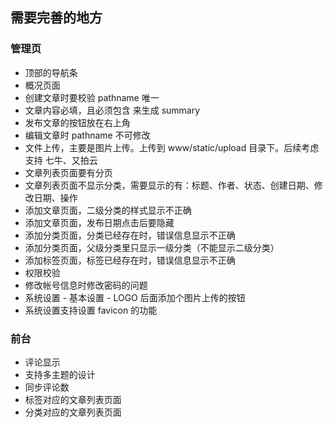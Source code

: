## 需要完善的地方

### 管理页

* 顶部的导航条
* 概况页面
* 创建文章时要校验 pathname 唯一
* 文章内容必填，且必须包含 <!--more--> 来生成 summary
* 发布文章的按钮放在右上角
* 编辑文章时 pathname 不可修改
* 文件上传，主要是图片上传。上传到 www/static/upload 目录下。后续考虑支持 七牛、又拍云
* 文章列表页面要有分页
* 文章列表页面不显示分类，需要显示的有：标题、作者、状态、创建日期、修改日期、操作
* 添加文章页面，二级分类的样式显示不正确
* 添加文章页面，发布日期点击后要隐藏
* 添加分类页面，分类已经存在时，错误信息显示不正确
* 添加分类页面，父级分类里只显示一级分类（不能显示二级分类）
* 添加标签页面，标签已经存在时，错误信息显示不正确
* 权限校验
* 修改帐号信息时修改密码的问题
* 系统设置 - 基本设置 - LOGO 后面添加个图片上传的按钮
* 系统设置支持设置 favicon 的功能 

### 前台

* 评论显示
* 支持多主题的设计
* 同步评论数
* 标签对应的文章列表页面
* 分类对应的文章列表页面
